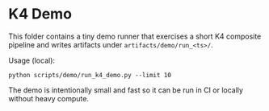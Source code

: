 # K4 Demo

This folder contains a tiny demo runner that exercises a short K4 composite pipeline and writes artifacts under
`artifacts/demo/run_<ts>/`.

Usage (local):

``` pwsh
python scripts/demo/run_k4_demo.py --limit 10
```

The demo is intentionally small and fast so it can be run in CI or locally without heavy compute.
